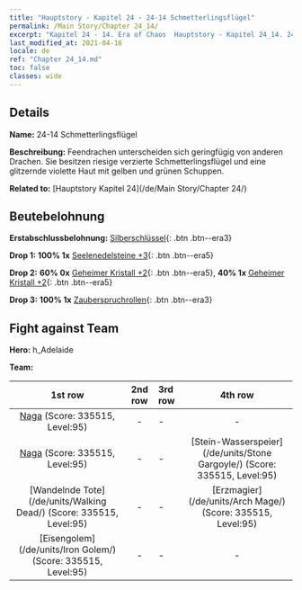 ```yaml
---
title: "Hauptstory - Kapitel 24 - 24-14 Schmetterlingsflügel"
permalink: /Main Story/Chapter 24_14/
excerpt: "Kapitel 24 - 14. Era of Chaos  Hauptstory - Kapitel 24_14. 24-14 Schmetterlingsflügel"
last_modified_at: 2021-04-16
locale: de
ref: "Chapter 24_14.md"
toc: false
classes: wide
---
```


## Details

 **Name:** 24-14 Schmetterlingsflügel

 **Beschreibung:** Feendrachen unterscheiden sich geringfügig von anderen Drachen. Sie besitzen riesige verzierte Schmetterlingsflügel und eine glitzernde violette Haut mit gelben und grünen Schuppen.

 **Related to:** [Hauptstory Kapitel 24](/de/Main Story/Chapter 24/)

## Beutebelohnung

 **Erstabschlussbelohnung:** [Silberschlüssel](/de/Items/con_693/){: .btn .btn--era3}

 **Drop 1:** **100% 1x** [Seelenedelsteine +3](/de/Items/mat_86/){: .btn .btn--era5}

 **Drop 2:** **60% 0x** [Geheimer Kristall +2](/de/Items/mat_80/){: .btn .btn--era5}, **40% 1x** [Geheimer Kristall +2](/de/Items/mat_80/){: .btn .btn--era5}

 **Drop 3:** **100% 1x** [Zauberspruchrollen](/de/Items/con_694/){: .btn .btn--era3}


## Fight against Team
 **Hero:** h_Adelaide

 **Team:**


  | 1st row | 2nd row | 3rd row | 4th row |
  |:----:|:----:|:----|:----:|
  | [Naga](/de/units/Naga/) (Score: 335515, Level:95)  | - | - | - |
  | [Naga](/de/units/Naga/) (Score: 335515, Level:95)  | - | - | [Stein-Wasserspeier](/de/units/Stone Gargoyle/) (Score: 335515, Level:95)  |
  | [Wandelnde Tote](/de/units/Walking Dead/) (Score: 335515, Level:95)  | - | - | [Erzmagier](/de/units/Arch Mage/) (Score: 335515, Level:95)  |
  | [Eisengolem](/de/units/Iron Golem/) (Score: 335515, Level:95)  | - | - | - |


